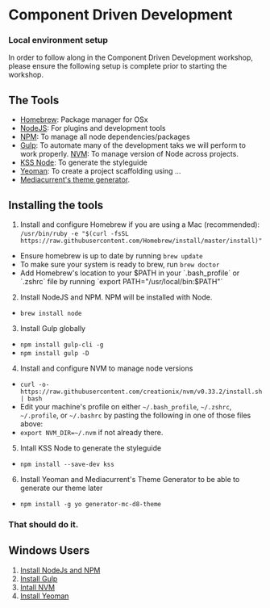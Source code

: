 # Component Driven Development
### Local environment setup

In order to follow along in the Component Driven Development workshop, please ensure the following setup is complete prior to starting the workshop.

## The Tools
* [Homebrew](https://brew.sh/): Package manager for OSx
* [NodeJS](https://nodejs.org/en/): For plugins and development tools
* [NPM](https://www.npmjs.com/):  To manage all node dependencies/packages
* [Gulp](https://gulpjs.com/): To automate many of the development taks we will perform
 to work properly.
[NVM](https://github.com/creationix/nvm): To manage version of Node across projects.
* [KSS Node](https://github.com/kss-node/kss-node/wiki/Quick-Start-Guide): To generate the styleguide
* [Yeoman](http://yeoman.io/):  To create a project scaffolding using ...
* [Mediacurrent's theme generator](https://github.com/mediacurrent/theme_generator_8).

## Installing the tools
1. Install and configure Homebrew if you are using a Mac (recommended):
`/usr/bin/ruby -e "$(curl -fsSL https://raw.githubusercontent.com/Homebrew/install/master/install)"`
* Ensure homebrew is up to date by running `brew update`
* To make sure your system is ready to brew, run `brew doctor`
* Add Homebrew's location to your $PATH in your `.bash_profile` or `.zshrc` file by running `export PATH="/usr/local/bin:$PATH"`

2. Install NodeJS and NPM.  NPM will be installed with Node.
* `brew install node`

3. Install Gulp globally
* `npm install gulp-cli -g`
* `npm install gulp -D`

4. Install and configure NVM to manage node versions
* `curl -o- https://raw.githubusercontent.com/creationix/nvm/v0.33.2/install.sh | bash`
* Edit your machine's profile on either `~/.bash_profile`, `~/.zshrc`, `~/.profile`, or `~/.bashrc` by pasting the following in one of those files above:
* `export NVM_DIR=~/.nvm` if not already there.

5. Intall KSS Node to generate the styleguide
* `npm install --save-dev kss`

6. Install Yeoman and Mediacurrent's Theme Generator to be able to generate our theme later
* `npm install -g yo generator-mc-d8-theme`


### That should do it.

## Windows Users
1. [Install NodeJs and NPM](http://blog.teamtreehouse.com/install-node-js-npm-windows)
2. [Install Gulp](https://gist.github.com/objarni/2ece180ddb69eb71564e)
3. [Intall NVM](https://github.com/coreybutler/nvm-windows)
4. [Install Yeoman](http://yeoman.io/codelab/setup.html)



